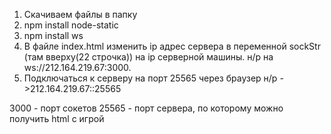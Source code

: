 1. Скачиваем файлы в папку
2. npm install node-static
3. npm install ws
4. В файле index.html изменить ip адрес сервера в переменной sockStr (там вверху(22 строчка)) на ip серверной машины.
н/р на ws://212.164.219.67:3000.
5. Подключаться к серверу на порт 25565 через браузер н/р
 ->212.164.219.67::25565

3000 - порт сокетов
25565 - порт сервера, по которому можно получить html с игрой
